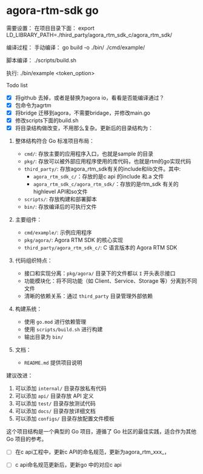 # agora-rtm-sdk go



需要设置：
在项目目录下面：
export LD_LIBRARY_PATH=./third_party/agora_rtm_sdk_c/agora_rtm_sdk/

编译过程：
手动编译：
go build -o ./bin/ ./cmd/example/

脚本编译：
./scripts/build.sh

执行: 
./bin/example <appid> <channelname> <usid> <token_option>

Todo list
- [x] 将github 去掉，或者是替换为agora io，看看是否能编译通过？
- [x] 包命令为agrtm
- [x] 将bridge 迁移到agora，不需要bridage，并修改main.go
- [x] 修改scripts下面的build.sh
- [x] 将目录结构做改变，不用那么复杂。更新后的目录结构为：

1. 整体结构符合 Go 标准项目布局：
   - `cmd/`: 存放主要的应用程序入口，也就是sample 的目录
   - `pkg/`: 存放可以被外部应用程序使用的库代码，也就是rtm的go实现代码
   - `third_party/`: 存放agora_rtm_sdk有关的include和lib文件。其中:
        - `agora_rtm_sdk_c/`：存放的是c api 的include 和.a 文件
        - `agora_rtm_sdk_c/agora_rtm_sdk/`：存放的是rtm_sdk 有关的highlevel API和so文件
   - `scripts/`: 存放构建和部署脚本
   - `bin/`: 存放编译后的可执行文件

2. 主要组件：
   - `cmd/example/`: 示例应用程序
   - `pkg/agora/`: Agora RTM SDK 的核心实现
   - `third_party/agora_rtm_sdk_c/`: C 语言版本的 Agora RTM SDK

3. 代码组织特点：
   - 接口和实现分离：`pkg/agora/` 目录下的文件都以 `I` 开头表示接口
   - 功能模块化：将不同功能（如 Client、Service、Storage 等）分离到不同文件
   - 清晰的依赖关系：通过 `third_party` 目录管理外部依赖

4. 构建系统：
   - 使用 `go.mod` 进行依赖管理
   - 使用 `scripts/build.sh` 进行构建
   - 输出目录为 `bin/`

5. 文档：
   - `README.md` 提供项目说明



建议改进：
1. 可以添加 `internal/` 目录存放私有代码
2. 可以添加 `api/` 目录存放 API 定义
3. 可以添加 `test/` 目录存放测试代码
4. 可以添加 `docs/` 目录存放详细文档
5. 可以添加 `configs/` 目录存放配置文件模板

这个项目结构是一个典型的 Go 项目，遵循了 Go 社区的最佳实践，适合作为其他 Go 项目的参考。

- [ ] 在c api工程中，更新c API的命名规范，更新为agora_rtm_xxx_，

- [ ] c api命名规范更新后，更新go 中的对应c api
